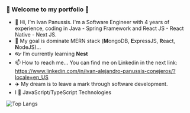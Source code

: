 ### 💼 Welcome to my portfolio 💼
- 👋 Hi, I’m Ivan Panussis. I'm a Software Engineer with 4 years of experience, coding in Java - Spring Framework and React JS - React Native - Next JS.
- 🥅 My goal is dominate MERN stack (**M**ongoDB, **E**xpressJS, **R**eact, **N**odeJS)...
- 👓 I’m currently learning **Nest**
- 📫 How to reach me... You can find me on Linkedin in the next link: https://www.linkedin.com/in/ivan-alejandro-panussis-conejeros/?locale=en_US
- ✈️ My dream is to leave a mark through software development.
- I 💖 JavaScript/TypeScript Technologies


![Top Langs](https://github-readme-stats.vercel.app/api/top-langs/?username=IAPC1994&theme=tokyonight)
